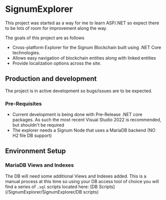 # SignumExplorer
This project was started as a way for me to learn ASP/.NET so expect there to be lots of room for improvement along the way.

The goals of this project are as follows
  - Cross-platform Explorer for the Signum Blockchain built using .NET Core technologies.
  - Allows easy navigation of blockchain entities along with linked entities
  - Provide localization options across the site.
  


## Production and development

The project is in active development so bugs/issues are to be expected.

### Pre-Requisites
  - Current development is being done with Pre-Release .NET core packages.  As such the most recent Visual Studio 2022 is recommended, but shouldn't be required
  - The explorer needs a Signum Node that uses a MariaDB backend (NO H2 file DB support)
  

## Environment Setup

### MariaDB Views and Indexes
The DB will need some additional Views and Indexes added.  This is a manual process at this 
time so using your DB access tool of choice you will find a series of `.sql` scripts located here:
 [DB Scripts](/SignumExplorer/SignumExplorer/DB scripts)
  



